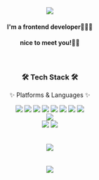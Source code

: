 <div align=center>
	<img src="https://capsule-render.vercel.app/api?type=waving&color=auto&height=200&section=header&text=Hi!%20Sunwoo%20Github!&fontSize=90" />
	<h4>I'm a frontend developer🧑🏻‍💻</h4>
	<h4>nice to meet you!👋🏻</h4><br>
</div>
<div align=center>
	<h3>🛠️ Tech Stack 🛠️</h3>
	<p>✨ Platforms & Languages ✨</p>
</div>
<div align="center">
	<img src="https://img.shields.io/badge/HTML-E34F26?style=flat&logo=HTML5&logoColor=white" />
	<img src="https://img.shields.io/badge/CSS3-1572B6?style=flat&logo=CSS3&logoColor=white" />
	<img src="https://img.shields.io/badge/JavaScript-F7DF1E?style=flat&logo=JavaScript&logoColor=white" />
  <img src="https://img.shields.io/badge/React-61DAFB?style=flat&logo=React&logoColor=white" />
  <img src="https://img.shields.io/badge/ReactQuery-FF4154?style=flat&logo=reactquery&logoColor=white" />
<!--   <img src="https://img.shields.io/badge/Redux-764ABC?style=flat&logo=Redux&logoColor=white" /> -->
  <img src="https://img.shields.io/badge/Recoil-764ABC?style=flat&logo=Recoil&logoColor=white" />
  <img src="https://img.shields.io/badge/ReactRouter-CA4245?style=flat&logo=reactrouter&logoColor=white" />
  <img src="https://img.shields.io/badge/Axios-5A29E4?style=flat&logo=axios&logoColor=white" /><br>
  <img src="https://img.shields.io/badge/Styled-components-DB7093?style=flat&logo=styledcomponents&logoColor=white" /><br>
  <img src="https://img.shields.io/badge/Visual%20Studio%20Code-007ACC?style=flat&logo=VisualStudioCode&logoColor=white" />
  <img src="https://img.shields.io/badge/GitHub-181717?style=flat&logo=GitHub&logoColor=white" /><br><br><br>
  <img src="https://github-readme-stats.vercel.app/api/top-langs/?username=Jeongsunwoo&layout=compact"><br><br><br>
  <img src="https://github-readme-stats.vercel.app/api?username=Jeongsunwoo&show_icons=true">
</div>
